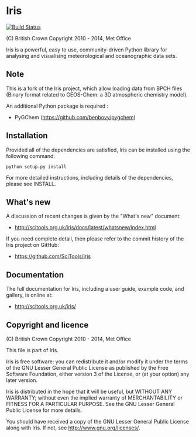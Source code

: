Iris
====

[![Build Status](https://secure.travis-ci.org/SciTools/iris.png)](http://travis-ci.org/SciTools/iris)

(C) British Crown Copyright 2010 - 2014, Met Office

Iris is a powerful, easy to use, community-driven Python library for
analysing and visualising meteorological and oceanographic data sets.

Note
----

This is a fork of the Iris project, which allow loading data from BPCH files
(Binary format related to GEOS-Chem: a 3D atmospheric chemistry model).

An additional Python package is required :

- PyGChem (<https://github.com/benbovy/pygchem>)
  

Installation
------------

Provided all of the dependencies are satisfied, Iris can be installed
using the following command:

    python setup.py install

For more detailed instructions, including details of the dependencies,
please see INSTALL.


What's new
----------

A discussion of recent changes is given by the
"What's new" document:

- http://scitools.org.uk/iris/docs/latest/whatsnew/index.html

If you need complete detail, then please refer to the commit history of
the Iris project on GitHub:

- https://github.com/SciTools/iris


Documentation
-------------

The full documentation for Iris, including a user guide, example
code, and gallery, is online at:

- http://scitools.org.uk/iris/


Copyright and licence
---------------------

(C) British Crown Copyright 2010 - 2014, Met Office

This file is part of Iris.

Iris is free software: you can redistribute it and/or modify it under
the terms of the GNU Lesser General Public License as published by the
Free Software Foundation, either version 3 of the License, or
(at your option) any later version.

Iris is distributed in the hope that it will be useful,
but WITHOUT ANY WARRANTY; without even the implied warranty of
MERCHANTABILITY or FITNESS FOR A PARTICULAR PURPOSE.  See the
GNU Lesser General Public License for more details.

You should have received a copy of the GNU Lesser General Public License
along with Iris.  If not, see <http://www.gnu.org/licenses/>.

